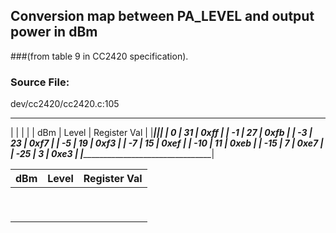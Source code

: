 ## Conversion map between PA_LEVEL and output power in dBm
###(from table 9 in CC2420 specification).

### Source File:
dev/cc2420/cc2420.c:105
 ___________________________________
|			|		|				|
|	dBm		| Level | Register Val	|
|___________|_______|_______________|
|	  0		|	31	|	0xff		|
|	 -1		|	27	|	0xfb		|
|	 -3		|	23	|	0xf7		|
|	 -5		|	19	|	0xf3		|
|	 -7		|	15	|	0xef		|
|	-10		|	11	|	0xeb		|
|	-15		|	 7	|	0xe7		|
|	-25		|	 3	|	0xe3		|
|___________________________________|


|  dBm |  Level |  Register Val |
|---|---|---|
|   |   |   |
|   |   |   |
|   |   |   |
|   |   |   |
|   |   |   |
|   |   |   |
|   |   |   |
|   |   |   |
|   |   |   |